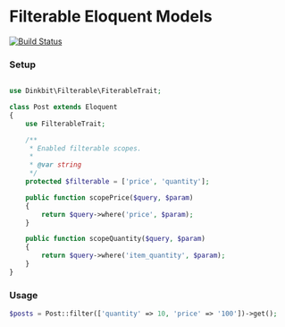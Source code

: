 # Filterable Eloquent Models

[![Build Status](https://img.shields.io/travis/dinkbit/filterable.svg?style=flat-square)](https://travis-ci.org/dinkbit/filterable)

### Setup

```php

use Dinkbit\Filterable\FiterableTrait;

class Post extends Eloquent
{
    use FilterableTrait;

    /**
     * Enabled filterable scopes.
     *
     * @var string
     */
    protected $filterable = ['price', 'quantity'];

    public function scopePrice($query, $param)
    {
        return $query->where('price', $param);
    }

    public function scopeQuantity($query, $param)
    {
        return $query->where('item_quantity', $param);
    }
}
```

### Usage

```php
$posts = Post::filter(['quantity' => 10, 'price' => '100'])->get();
```
